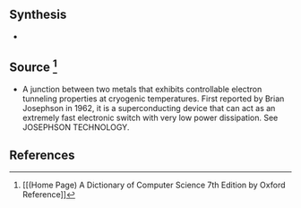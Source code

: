 ## Synthesis
- 
## Source [^1]
- A junction between two metals that exhibits controllable electron tunneling properties at cryogenic temperatures. First reported by Brian Josephson in 1962, it is a superconducting device that can act as an extremely fast electronic switch with very low power dissipation. See JOSEPHSON TECHNOLOGY.
## References

[^1]: [[(Home Page) A Dictionary of Computer Science 7th Edition by Oxford Reference]]